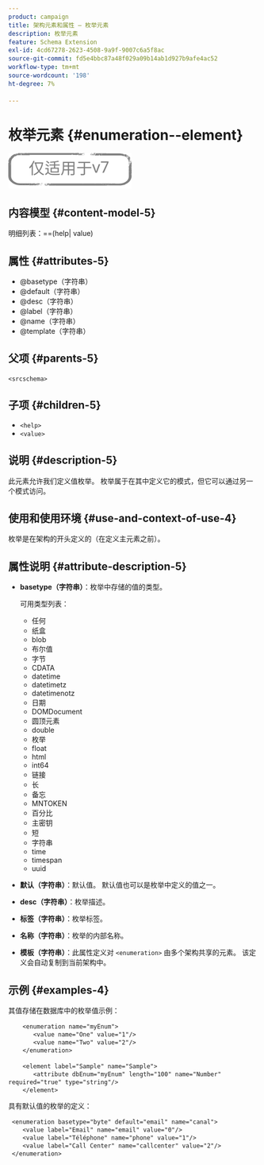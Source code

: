 ```yaml
---
product: campaign
title: 架构元素和属性 — 枚举元素
description: 枚举元素
feature: Schema Extension
exl-id: 4cd67278-2623-4508-9a9f-9007c6a5f8ac
source-git-commit: fd5e4bbc87a48f029a09b14ab1d927b9afe4ac52
workflow-type: tm+mt
source-wordcount: '198'
ht-degree: 7%

---
```


# 枚举元素 {#enumeration--element}

![](../../../assets/v7-only.svg)

## 内容模型 {#content-model-5}

明细列表：==(help| value)

## 属性 {#attributes-5}

* @basetype（字符串）
* @default（字符串）
* @desc（字符串）
* @label（字符串）
* @name（字符串）
* @template（字符串）

## 父项 {#parents-5}

`<srcschema>`

## 子项 {#children-5}

* `<help>`
* `<value>`

## 说明 {#description-5}

此元素允许我们定义值枚举。 枚举属于在其中定义它的模式，但它可以通过另一个模式访问。

## 使用和使用环境 {#use-and-context-of-use-4}

枚举是在架构的开头定义的（在定义主元素之前）。

## 属性说明 {#attribute-description-5}

* **basetype（字符串）**：枚举中存储的值的类型。

  可用类型列表：

   * 任何
   * 纸盒
   * blob
   * 布尔值
   * 字节
   * CDATA
   * datetime
   * datetimetz
   * datetimenotz
   * 日期
   * DOMDocument
   * 圆顶元素
   * double
   * 枚举
   * float
   * html
   * int64
   * 链接
   * 长
   * 备忘
   * MNTOKEN
   * 百分比
   * 主密钥
   * 短
   * 字符串
   * time
   * timespan
   * uuid

* **默认（字符串）**：默认值。 默认值也可以是枚举中定义的值之一。
* **desc（字符串）**：枚举描述。
* **标签（字符串）**：枚举标签。
* **名称（字符串）**：枚举的内部名称。
* **模板（字符串）**：此属性定义对 `<enumeration>` 由多个架构共享的元素。 该定义会自动复制到当前架构中。

## 示例 {#examples-4}

其值存储在数据库中的枚举值示例：

```
    <enumeration name="myEnum">
       <value name="One" value="1"/>
       <value name="Two" value="2"/>
    </enumeration>

    <element label="Sample" name="Sample">
       <attribute dbEnum="myEnum" length="100" name="Number" required="true" type="string"/>
    </element>
```

具有默认值的枚举的定义：

```
 <enumeration basetype="byte" default="email" name="canal">
    <value label="Email" name="email" value="0"/> 
    <value label="Téléphone" name="phone" value="1"/>
    <value label="Call Center" name="callcenter" value="2"/>
 </enumeration>
```
